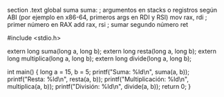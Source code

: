 section .text
    global suma
suma:
    ; argumentos en stacks o registros según ABI (por ejemplo en x86-64, primeros args en RDI y RSI)
    mov rax, rdi    ; primer número en RAX
    add rax, rsi    ; sumar segundo número
    ret

  #include <stdio.h>

extern long suma(long a, long b);
extern long resta(long a, long b);
extern long multiplica(long a, long b);
extern long divide(long a, long b);

int main() {
    long a = 15, b = 5;
    printf("Suma: %ld\n", suma(a, b));
    printf("Resta: %ld\n", resta(a, b));
    printf("Multiplicación: %ld\n", multiplica(a, b));
    printf("División: %ld\n", divide(a, b));
    return 0;
}  
